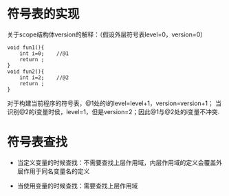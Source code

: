 # 符号表的实现
关于scope结构体version的解释：（假设外层符号表level=0，version=0）
```
void fun1(){
    int i=0;    //@1
    return ;
}
void fun2(){
    int i=2;    //@2
    return ;
}
```

对于构建当前程序的符号表，@1处的i的level=level+1，version=version+1；
当识别@2的i变量时侯，level=1，但是version=2；因此@1与@2处的i变量不冲突.

# 符号表查找
- 当定义变量的时候查找：不需要查找上层作用域，内层作用域的定义会覆盖外层作用于同名变量名的定义

- 当使用变量的时候查找：需要查找上层作用域